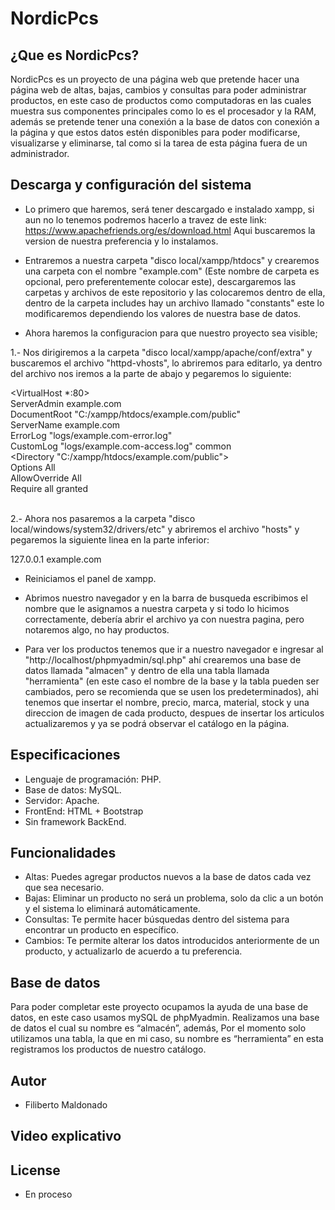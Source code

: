 # NordicPcs
## ¿Que es NordicPcs?
NordicPcs es un proyecto de una página web que pretende hacer una página web de altas, bajas, cambios y consultas para poder administrar productos, en este caso de productos como computadoras en las cuales muestra sus componentes principales como lo es el procesador y la RAM, además se pretende tener una conexión a la base de datos con conexión a la página y que estos datos estén disponibles para poder modificarse, visualizarse y eliminarse, tal como si la tarea de esta página fuera de un administrador.

## Descarga y configuración del sistema

- Lo primero que haremos, será tener descargado e instalado xampp, si aun no lo tenemos podremos hacerlo a travez de este link: https://www.apachefriends.org/es/download.html Aqui buscaremos la version de nuestra preferencia y lo instalamos.

- Entraremos a nuestra carpeta "disco local/xampp/htdocs" y crearemos una carpeta con el nombre "example.com" (Este nombre de carpeta es opcional, pero preferentemente colocar este), descargaremos las carpetas y archivos de este repositorio y las colocaremos dentro de ella, dentro de la carpeta includes hay un archivo llamado "constants" este lo modificaremos dependiendo los valores de nuestra base de datos.

- Ahora haremos la configuracion para que nuestro proyecto sea visible;

1.- Nos dirigiremos a la carpeta "disco local/xampp/apache/conf/extra" y buscaremos el archivo "httpd-vhosts", lo abriremos para editarlo, ya dentro del archivo nos iremos a la parte de abajo y pegaremos lo siguiente:

<VirtualHost *:80> <br />
    ServerAdmin example.com <br />
    DocumentRoot "C:/xampp/htdocs/example.com/public" <br />
    ServerName example.com <br />
    ErrorLog "logs/example.com-error.log" <br />
    CustomLog "logs/example.com-access.log" common <br />
    <Directory "C:/xampp/htdocs/example.com/public"> <br />
      Options All <br />
      AllowOverride All <br />
      Require all granted <br />
    </Directory> <br />
</VirtualHost>

2.- Ahora nos pasaremos a la carpeta "disco local/windows/system32/drivers/etc" y abriremos el archivo "hosts" y pegaremos la siguiente linea en la parte inferior:

127.0.0.1 example.com

- Reiniciamos el panel de xampp.

- Abrimos nuestro navegador y en la barra de busqueda escribimos el nombre que le asignamos a nuestra carpeta y si todo lo hicimos correctamente, debería abrir el archivo ya con nuestra pagina, pero notaremos algo, no hay productos.

- Para  ver los productos tenemos que ir a nuestro navegador e ingresar al "http://localhost/phpmyadmin/sql.php" ahí crearemos una base de datos llamada "almacen" y dentro de ella una tabla llamada "herramienta" (en este caso el nombre de la base y la tabla pueden ser cambiados, pero se recomienda que se usen los predeterminados), ahi tenemos que insertar el nombre, precio, marca, material, stock y una direccion de imagen de cada producto, despues de insertar los articulos actualizaremos y ya se podrá observar el catálogo en la página.

## Especificaciones
- Lenguaje de programación: PHP.
- Base de datos: MySQL.
- Servidor: Apache.
- FrontEnd: HTML + Bootstrap
- Sin framework BackEnd.

## Funcionalidades 

- Altas: Puedes agregar productos nuevos a la base de datos cada vez que sea necesario.
- Bajas: Eliminar un producto no será un problema, solo da clic a un botón y el sistema lo eliminará automáticamente.
- Consultas: Te permite hacer búsquedas dentro del sistema para encontrar un producto en específico.
- Cambios: Te permite alterar los datos introducidos anteriormente de un producto, y actualizarlo de acuerdo a tu preferencia.

## Base de datos
Para poder completar este proyecto ocupamos la ayuda de una base de datos, en este caso usamos mySQL de phpMyadmin.
Realizamos una base de datos el cual su nombre es “almacén”, además, Por el momento solo utilizamos una tabla, la que en mi caso, su nombre es “herramienta” en esta registramos los productos de nuestro catálogo.


## Autor
- Filiberto Maldonado

## Video explicativo

## License
-  En proceso
